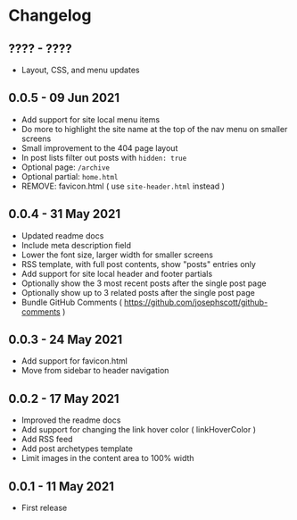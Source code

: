 # Changelog

## ???? - ????
- Layout, CSS, and menu updates

## 0.0.5 - 09 Jun 2021
- Add support for site local menu items
- Do more to highlight the site name at the top of the nav menu on smaller screens
- Small improvement to the 404 page layout
- In post lists filter out posts with `hidden: true`
- Optional page: `/archive`
- Optional partial: `home.html`
- REMOVE: favicon.html ( use `site-header.html` instead )

## 0.0.4 - 31 May 2021
- Updated readme docs
- Include meta description field
- Lower the font size, larger width for smaller screens
- RSS template, with full post contents, show "posts" entries only
- Add support for site local header and footer partials
- Optionally show the 3 most recent posts after the single post page
- Optionally show up to 3 related posts after the single post page
- Bundle GitHub Comments ( https://github.com/josephscott/github-comments )

## 0.0.3 - 24 May 2021
- Add support for favicon.html
- Move from sidebar to header navigation

## 0.0.2 - 17 May 2021
- Improved the readme docs
- Add support for changing the link hover color ( linkHoverColor )
- Add RSS feed
- Add post archetypes template
- Limit images in the content area to 100% width

## 0.0.1 - 11 May 2021
- First release

